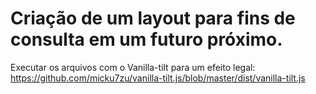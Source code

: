 # Criação de um layout para fins de consulta em um futuro próximo.

Executar os arquivos com o Vanilla-tilt para um efeito legal:
   https://github.com/micku7zu/vanilla-tilt.js/blob/master/dist/vanilla-tilt.js

